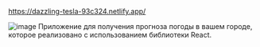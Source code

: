 https://dazzling-tesla-93c324.netlify.app/

![image](https://user-images.githubusercontent.com/56519328/114322184-72fac900-9b27-11eb-9c53-76fc82f628ca.png)
Приложение для получения прогноза погоды в вашем городе, которое реализовано 
с использованием библиотеки React.
